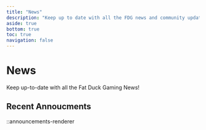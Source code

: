 ```yaml
---
title: "News"
description: "Keep up to date with all the FDG news and community updates"
aside: true
bottom: true
toc: true
navigation: false
---
```



# News

Keep up-to-date with all the Fat Duck Gaming News!

## Recent Annoucments

::announcements-renderer
